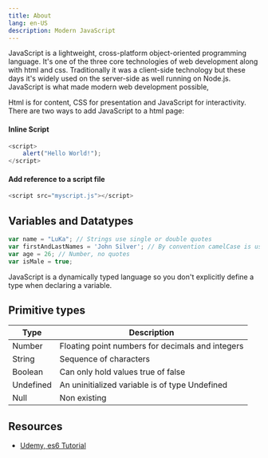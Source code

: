 ```yaml
---
title: About
lang: en-US
description: Modern JavaScript
---
```


JavaScript is a lightweight, cross-platform object-oriented programming language. It's one of the three core technologies of web development along with html and css. Traditionally it was a client-side technology but these days it's widely used on the server-side as well running on Node.js. JavaScript is what made modern web development possible,

Html is for content, CSS for presentation and JavaScript for interactivity. There are two ways to add JavaScript to a html page:

#### Inline Script

```js
<script>
    alert("Hello World!");
</script>
```

#### Add reference to a script file

```js
<script src="myscript.js"></script>
```

## Variables and Datatypes

```js
var name = "LuKa"; // Strings use single or double quotes
var firstAndLastNames = 'John Silver'; // By convention camelCase is used in variable names.
var age = 26; // Number, no quotes
var isMale = true;
```

JavaScript is a dynamically typed language so you don't explicitly define a type when declaring a variable.

## Primitive types

Type      | Description
----------|---------------------------------------------------------
Number    | Floating point numbers for decimals and integers
String    | Sequence of characters
Boolean   | Can only hold values true of false
Undefined | An uninitialized variable is of type Undefined
Null      | Non existing

## Resources

* [Udemy, es6 Tutorial](https://github.com/15Dkatz/es6-tutorial)

